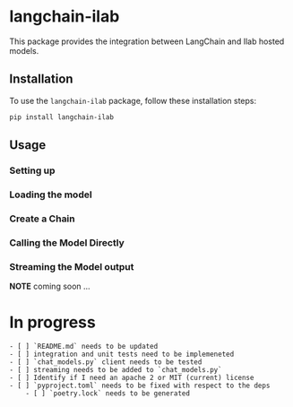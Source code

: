 # langchain-ilab

This package provides the integration between LangChain and Ilab hosted models.

## Installation

To use the `langchain-ilab` package, follow these installation steps:

```bash
pip install langchain-ilab
```

## Usage

### Setting up

### Loading the model

### Create a Chain

### Calling the Model Directly

### Streaming the Model output

**NOTE** coming soon ...


# In progress
    - [ ] `README.md` needs to be updated
    - [ ] integration and unit tests need to be implemeneted
    - [ ] `chat_models.py` client needs to be tested
    - [ ] streaming needs to be added to `chat_models.py`
    - [ ] Identify if I need an apache 2 or MIT (current) license
    - [ ] `pyproject.toml` needs to be fixed with respect to the deps
        - [ ] `poetry.lock` needs to be generated
